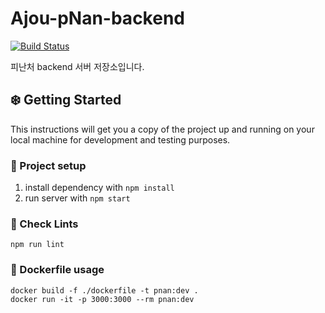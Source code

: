 # Ajou-pNan-backend
[![Build Status](https://travis-ci.com/Skyhyunmi/pNan-backend.svg?token=cJp4ZrbSHxsQMoD64kwe&branch=master)](https://travis-ci.com/Skyhyunmi/pNan-backend)

피난처 backend 서버 저장소입니다.

## ❄️ Getting Started

This instructions will get you a copy of the project up and running on your local machine for development and testing purposes.

### 🔨 Project setup

1. install dependency with `npm install`
1. run server with `npm start`

### 📝 Check Lints
```
npm run lint
```

### 🐋 Dockerfile usage
```
docker build -f ./dockerfile -t pnan:dev .
docker run -it -p 3000:3000 --rm pnan:dev
```
